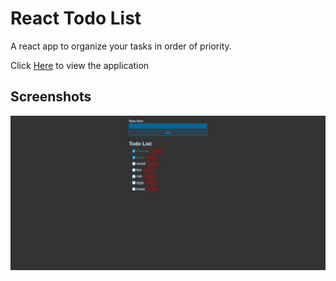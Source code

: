# React Todo List

A react app to organize your tasks in order of priority.

Click [Here](https://github.com/smahamoud/todo-list) to view the application

## Screenshots

![Todo](./Pictures/todo.jpeg)
